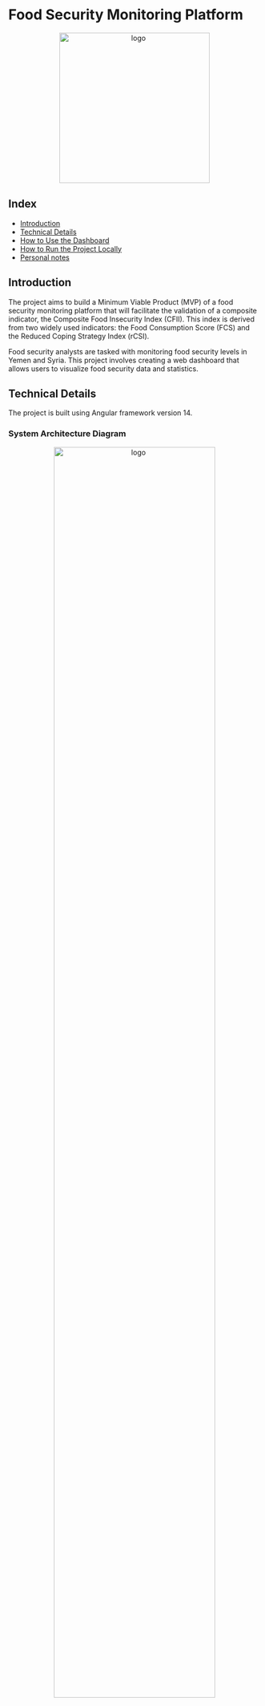 # Food Security Monitoring Platform

<p align="center">
  <img src="https://github.com/user-attachments/assets/5efc461d-ab4f-45fc-b43d-82d1de9068d1" alt="logo" width="300"/> <!-- Adjust width as needed -->
</p>


## Index
- [Introduction](#introduction)
- [Technical Details](#technical-details)
- [How to Use the Dashboard](#how-to-use-the-dashboard)
- [How to Run the Project Locally](#how-to-run-the-project-locally)
- [Personal notes](#personal-notes)

## Introduction
The project aims to build a Minimum Viable Product (MVP) of a food security monitoring platform that will facilitate the validation of a composite indicator, the Composite Food Insecurity Index (CFII). This index is derived from two widely used indicators: the Food Consumption Score (FCS) and the Reduced Coping Strategy Index (rCSI).

Food security analysts are tasked with monitoring food security levels in Yemen and Syria. This project involves creating a web dashboard that allows users to visualize food security data and statistics.

## Technical Details
The project is built using Angular framework version 14.

### System Architecture Diagram
<p align="center">
  <img src="https://github.com/user-attachments/assets/b6ef42f2-63db-44d8-b99f-770996970070" alt="logo" style="width: 80%"/>
</p>

### Data Retrieval
An API call to obtain the data displayed on the dashboard has been deployed using AWS Lambda Function. By using an AWS API Gateway trigger connected to the Lambda Function, we can fetch the necessary data for visualization on the dashboard.

**Swagger documentation**: `https://d3uylfhvn5dmm1.cloudfront.net/index.html`

The endpoint to retrieve the data is as follows:
- **POST** - `https://8t41ym2n38.execute-api.eu-central-1.amazonaws.com/v1/foodSecurityData`
  
**Example Request Body:**
```json
{
  "iso3": "SYR",
  "date_start": "2025-02-13",
  "date_end": "2025-02-13"
}
```
**Example Response:**
```json
{
  "statusCode": 200,
  "body": {
    "statusCode": "200",
    "body": [
      {
        "country": {
          "id": 238,
          "name": "Syrian Arab Republic",
          "iso3": "SYR",
          "iso2": "SY"
        },
        "region": {
          "id": 900218,
          "name": "Al-Hasakeh",
          "population": 1033316
        },
        "date": "2025-02-13",
        "dataType": "SURVEY",
        "metrics": {
          "fcs": {
            "people": 231969,
            "prevalence": 0.2244898946692009
          },
          "rcsi": {
            "people": 681848,
            "prevalence": 0.6598639719117869
          },
          "marketAccess": {
            "people": 794318,
            "prevalence": 0.7687069644550111
          },
          "livelihoodCoping": {
            "people": 618582,
            "prevalence": 0.5986380829205729
          }
        }
      }
    ]
  }
}
```

No Authentication is required.

### Dashboard Hosting
The Angular dashboard is hosted on AWS S3 and distributed via CloudFront.

### Access the Dashboard
You can access the public dashboard at the following URL: [Food Security Monitoring Dashboard](https://d21h382dud9b2d.cloudfront.net).

## How to Use the Dashboard
The dashboard is primarily composed of two sections:

1. **Daily Food Security Overview**: 
  - This section allows users to select a country and a date using a dropdown menu. The dashboard will display the food security status for the selected day.
  - Users can choose between Yemen, Syria, or both countries.
  - The map will highlight regions with a CFII coefficient greater than 1 in red, indicating areas of concern, while regions with a CFII coefficient of 1 or less will be shown in green.
  - Next to the map, there is a table that filters and displays only the regions marked in red.
  <img width="1424" alt="Screenshot 2025-02-16 alle 12 17 46" src="https://github.com/user-attachments/assets/5a2c1edc-c97c-40ec-a155-42d232236c95" />
  - Users have the option to export the displayed data in Excel format for further analysis.
  <img width="702" alt="Screenshot 2025-02-16 alle 12 19 38" src="https://github.com/user-attachments/assets/98bf4cc2-9aa6-4959-9d66-6e8f769f1314" />

2. **Detailed Food Security Statistics**:
  - Users must select a country (Yemen or Syria) and a range of dates (starting and ending).
  - The dashboard will then display the following statistical data:
    - The number of occurrences of CFII values greater than 1.
    - The number of occurrences of CFII values less than or equal to 1.
    - A pie chart showing the distribution of CFII values in the selected period.
    - A bar chart representing occurrences of data with CFII > 1 during the selected period.
    - A comprehensive table showing all recorded data, including region, date, FCS, RCSI, and the calculated CFII value (highlighted in red if > 1).
  - Filtering the table by region will display a **time series** for only that region via a line chart.
  <img width="1304" alt="Screenshot 2025-02-16 alle 12 26 24" src="https://github.com/user-attachments/assets/9962011a-2374-491e-afd9-a03e9715d9fc" />


## How to Run the Project Locally
1. **Clone the Repository**: Clone the project repository to your local machine.
  ```bash
  git clone https://github.com/johnnywfp/WFP-food-security-dashboard.git
  ```
2. **Install NPM Dependencies**
  ```bash
  npm i --legacy-peer-deps
  ```
3. **Run the project**: Start the development server.
  ```bash
  ng serve --configuration=development
  ```
4. **Access Locally**: Open your browser and navigate to http://localhost:3000 to view the project.

## Personal Notes
- Regarding the geographical boundaries, I used the provided endpoint to retrieve the administrative boundaries of the countries. Specifically, I made a GET call to the [GeoAPI](https://api.vam.wfp.org/geodata/GetGeoAdmins?adm0={adm0}&admcode={adm0}), using the `adm0` to obtain all the regions of Yemen and Syria. After retrieving this information, I decided to save the data in a static file within the project, since this is static data that does not change over time.
The data has been saved in the file [src/app/extras/geoJSON.ts](src/app/extras/geoJSON.ts).
- I have noticed that the data for the current day is never available. However, the data for the previous day becomes available starting from 3:00 PM. To avoid displaying an alert for "data not found", I have chosen to set the initial date to two days prior to the date when the user accesses the dashboard.
